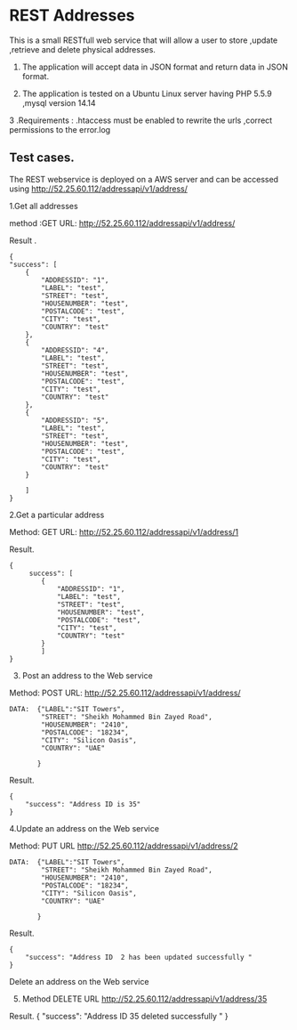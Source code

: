 REST Addresses
==============

This is a small RESTfull web service that will allow a user to store ,update ,retrieve and delete physical addresses.

1. The application will accept data in JSON format and return data in JSON format.

2. The application is tested on a Ubuntu Linux server having PHP 5.5.9 ,mysql version 14.14

3 .Requirements : .htaccess must be enabled to rewrite the urls ,correct permissions to the error.log



Test cases.
----------

The REST webservice is deployed on a AWS server and can be accessed using
http://52.25.60.112/addressapi/v1/address/

1.Get all addresses

 method :GET URL: http://52.25.60.112/addressapi/v1/address/

Result .

    {
    "success": [
        {
            "ADDRESSID": "1",
            "LABEL": "test",
            "STREET": "test",
            "HOUSENUMBER": "test",
            "POSTALCODE": "test",
            "CITY": "test",
            "COUNTRY": "test"
        },
        {
            "ADDRESSID": "4",
            "LABEL": "test",
            "STREET": "test",
            "HOUSENUMBER": "test",
            "POSTALCODE": "test",
            "CITY": "test",
            "COUNTRY": "test"
        },
        {
            "ADDRESSID": "5",
            "LABEL": "test",
            "STREET": "test",
            "HOUSENUMBER": "test",
            "POSTALCODE": "test",
            "CITY": "test",
            "COUNTRY": "test"
        }

        ]
    }




2.Get a particular address

Method: GET   URL: http://52.25.60.112/addressapi/v1/address/1

Result.

    {
         success": [
            {
                "ADDRESSID": "1",
                "LABEL": "test",
                "STREET": "test",
                "HOUSENUMBER": "test",
                "POSTALCODE": "test",
                "CITY": "test",
                "COUNTRY": "test"
            }
            ]
    }




3. Post an address to the Web service

Method: POST  URL: http://52.25.60.112/addressapi/v1/address/

    DATA:  {"LABEL":"SIT Towers",
            "STREET": "Sheikh Mohammed Bin Zayed Road",
            "HOUSENUMBER": "2410",
            "POSTALCODE": "18234",
            "CITY": "Silicon Oasis",
            "COUNTRY": "UAE"

           }


Result.

    {
        "success": "Address ID is 35"
    }




4.Update an address on the Web service

Method: PUT   URL http://52.25.60.112/addressapi/v1/address/2

    DATA:  {"LABEL":"SIT Towers",
            "STREET": "Sheikh Mohammed Bin Zayed Road",
            "HOUSENUMBER": "2410",
            "POSTALCODE": "18234",
            "CITY": "Silicon Oasis",
            "COUNTRY": "UAE"

           }


Result.

    {
        "success": "Address ID  2 has been updated successfully "
    }





Delete an address on the Web service

5. Method DELETE    URL  http://52.25.60.112/addressapi/v1/address/35

Result.
    {
        "success": "Address ID 35 deleted successfully "
    }